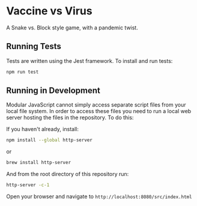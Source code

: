 # Vaccine vs Virus

A Snake vs. Block style game, with a pandemic twist.


## Running Tests
Tests are written using the Jest framework. To install and run tests:

```sh
npm run test
```

## Running in Development
Modular JavaScript cannot simply access separate script files from your local file system. In order to access these files you need to run a local web server hosting the files in the repository. To do this:

If you haven't already, install:
```sh
npm install --global http-server
```
or
```sh
brew install http-server
```

And from the root directory of this repository run:
```sh
http-server -c-1
```
Open your browser and navigate to `http://localhost:8080/src/index.html`


